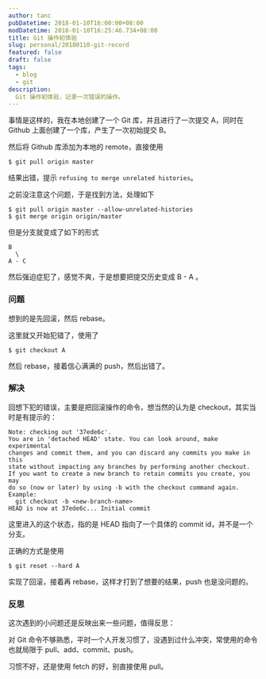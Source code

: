 ```yaml
---
author: tanc
pubDatetime: 2018-01-10T16:00:00+08:00
modDatetime: 2018-01-10T16:25:46.734+08:00
title: Git 操作初体验
slug: personal/20180110-git-record
featured: false
draft: false
tags:
  - blog
  - git
description:
  Git 操作初体验，记录一次错误的操作。
---
```


事情是这样的，我在本地创建了一个 Git 库，并且进行了一次提交 A，同时在 Github 上面创建了一个库，产生了一次初始提交 B。

然后将 Github 库添加为本地的 remote，直接使用

```shell
$ git pull origin master
```

结果出错，提示 `refusing to merge unrelated histories`。

之前没注意这个问题，于是找到方法，处理如下

```shell
$ git pull origin master --allow-unrelated-histories
$ git merge origin origin/master
```

但是分支就变成了如下的形式

```
B
  \
A - C
```

然后强迫症犯了，感觉不爽，于是想要把提交历史变成  B - A 。

### 问题

想到的是先回滚，然后 rebase。

这里就又开始犯错了，使用了

```shell
$ git checkout A
```

然后 rebase，接着信心满满的 push，然后出错了。

### 解决

回想下犯的错误，主要是把回滚操作的命令，想当然的认为是 checkout，其实当时是有提示的：

```
Note: checking out '37ede6c'.
You are in 'detached HEAD' state. You can look around, make experimental
changes and commit them, and you can discard any commits you make in this
state without impacting any branches by performing another checkout.
If you want to create a new branch to retain commits you create, you may
do so (now or later) by using -b with the checkout command again. Example:
  git checkout -b <new-branch-name>
HEAD is now at 37ede6c... Initial commit
```

这里进入的这个状态，指的是 HEAD 指向了一个具体的 commit id，并不是一个分支。

正确的方式是使用

```shell
$ git reset --hard A
```

实现了回滚，接着再 rebase，这样才打到了想要的结果，push 也是没问题的。

### 反思

这次遇到的小问题还是反映出来一些问题，值得反思：

对 Git 命令不够熟悉，平时一个人开发习惯了，没遇到过什么冲突，常使用的命令也就局限于 pull、add、commit、push。

习惯不好，还是使用 fetch 的好，别直接使用 pull。
